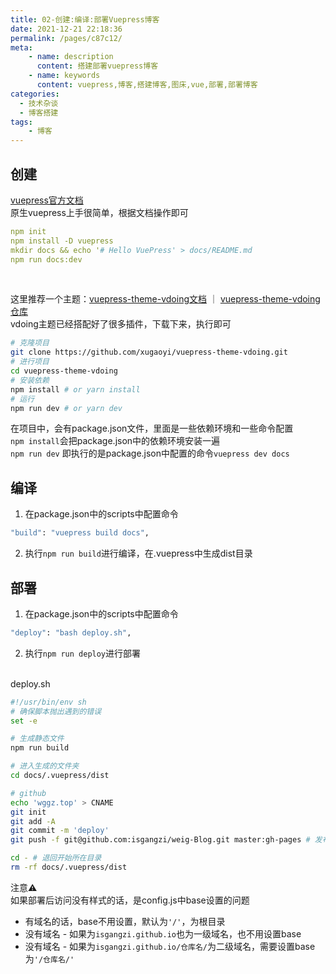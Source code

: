 ```yaml
---
title: 02-创建:编译:部署Vuepress博客
date: 2021-12-21 22:18:36
permalink: /pages/c87c12/
meta:
    - name: description
      content: 搭建部署vuepress博客
    - name: keywords
      content: vuepress,博客,搭建博客,图床,vue,部署,部署博客
categories:
  - 技术杂谈
  - 博客搭建
tags:
    - 博客
---
```

## 创建
[vuepress官方文档](https://vuepress.vuejs.org/zh/)<br />原生vuepress上手很简单，根据文档操作即可
```yaml
npm init
npm install -D vuepress
mkdir docs && echo '# Hello VuePress' > docs/README.md
npm run docs:dev
```
​

这里推荐一个主题：[vuepress-theme-vdoing文档](https://doc.xugaoyi.com/) ｜ [vuepress-theme-vdoing仓库](https://github.com/xugaoyi/vuepress-theme-vdoing)<br />vdoing主题已经搭配好了很多插件，下载下来，执行即可
```bash
# 克隆项目
git clone https://github.com/xugaoyi/vuepress-theme-vdoing.git
# 进行项目
cd vuepress-theme-vdoing
# 安装依赖
npm install # or yarn install
# 运行
npm run dev # or yarn dev
```
在项目中，会有package.json文件，里面是一些依赖环境和一些命令配置<br />`npm install`会把package.json中的依赖环境安装一遍<br />`npm run dev` 即执行的是package.json中配置的命令`vuepress dev docs`<br />
## 编译

1. 在package.json中的scripts中配置命令
```bash
"build": "vuepress build docs",
```

2. 执行`npm run build`进行编译，在.vuepress中生成dist目录

## 部署

1. 在package.json中的scripts中配置命令
```bash
"deploy": "bash deploy.sh",
```

2. 执行`npm run deploy`进行部署


<br />deploy.sh
```bash
#!/usr/bin/env sh
# 确保脚本抛出遇到的错误
set -e

# 生成静态文件
npm run build

# 进入生成的文件夹
cd docs/.vuepress/dist

# github
echo 'wggz.top' > CNAME
git init
git add -A
git commit -m 'deploy'
git push -f git@github.com:isgangzi/weig-Blog.git master:gh-pages # 发布到github

cd - # 退回开始所在目录
rm -rf docs/.vuepress/dist

```
注意⚠️<br />如果部署后访问没有样式的话，是config.js中base设置的问题

- 有域名的话，base不用设置，默认为`'/'`，为根目录
- 没有域名 - 如果为`isgangzi.github.io`也为一级域名，也不用设置base
- 没有域名 - 如果为`isgangzi.github.io/仓库名/`为二级域名，需要设置base为`'/仓库名/'`
